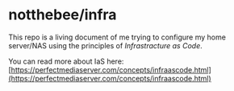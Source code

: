 # notthebee/infra

This repo is a living document of me trying to configure my home server/NAS using the principles of _Infrastracture as Code_.

You can read more about IaS here: [https://perfectmediaserver.com/concepts/infraascode.html](https://perfectmediaserver.com/concepts/infraascode.html)